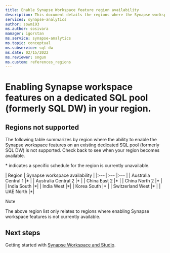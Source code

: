 ```yaml
---
title: Enable Synapse Workspace feature region availability 
description: This document details the regions where the Synapse workspace feature is not available.   
services: synapse-analytics
author: sowmi93
ms.author: sosivara
manager: igorstan
ms.service: synapse-analytics
ms.topic: conceptual
ms.subservice: sql-dw
ms.date: 02/15/2022
ms.reviewer: sngun
ms.custom: references_regions
---
```


# Enabling Synapse workspace features on a dedicated SQL pool (formerly SQL DW) in your region.

## Regions not supported 
The following table summarizes by region where the ability to enable the Synapse workspace features on an existing dedicated SQL pool (formerly SQL DW) is not supported. Check back to see when your region becomes available.

\* indicates a specific schedule for the region is currently unavailable.

| Region | Synapse workspace availability |
|:--- |:--- |:--- |
| Australia Central 1 |\* |
| Australia Central 2 |\* |
| China East 2 |\* |
| China North 2 |\* |
| India South |\*|
| India West |\*|
| Korea South |\* |
| Switzerland West |\* |
| UAE North |\*|
 
 
> [!NOTE]
> The above region list only relates to regions where enabling Synapse workspace features is not currently available. 

## Next steps
Getting started with [Synapse Workspace and Studio](../get-started.md).
